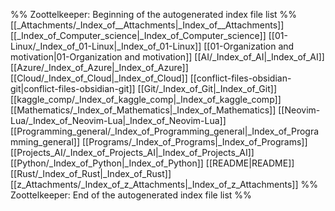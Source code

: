 %% Zoottelkeeper: Beginning of the autogenerated index file list  %%
 [[_Attachments/_Index_of__Attachments|_Index_of__Attachments]]
 [[_Index_of_Computer_science|_Index_of_Computer_science]]
 [[01-Linux/_Index_of_01-Linux|_Index_of_01-Linux]]
 [[01-Organization and motivation|01-Organization and motivation]]
 [[AI/_Index_of_AI|_Index_of_AI]]
 [[Azure/_Index_of_Azure|_Index_of_Azure]]
 [[Cloud/_Index_of_Cloud|_Index_of_Cloud]]
 [[conflict-files-obsidian-git|conflict-files-obsidian-git]]
 [[Git/_Index_of_Git|_Index_of_Git]]
 [[kaggle_comp/_Index_of_kaggle_comp|_Index_of_kaggle_comp]]
 [[Mathematics/_Index_of_Mathematics|_Index_of_Mathematics]]
 [[Neovim-Lua/_Index_of_Neovim-Lua|_Index_of_Neovim-Lua]]
 [[Programming_general/_Index_of_Programming_general|_Index_of_Programming_general]]
 [[Programs/_Index_of_Programs|_Index_of_Programs]]
 [[Projects_AI/_Index_of_Projects_AI|_Index_of_Projects_AI]]
 [[Python/_Index_of_Python|_Index_of_Python]]
 [[README|README]]
 [[Rust/_Index_of_Rust|_Index_of_Rust]]
 [[z_Attachments/_Index_of_z_Attachments|_Index_of_z_Attachments]]
%% Zoottelkeeper: End of the autogenerated index file list  %%
